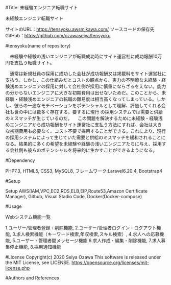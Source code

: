 #Title: 未経験エンジニア転職サイト

未経験エンジニア転職サイト 

サイトのURL：https://tensyoku.awsmikawa.com/ 
ソースコードの保存先 GitHub：https://github.com/ozawaseiya/tensyoku

#tensyoku(name of repository)

　未経験や経験の浅いエンジニアが転職成功時にサイト運営社に成功報酬10万円を支払う転職サイト。

　通常は新規社員の採用に成功した会社が成功報酬又は掲載料をサイト運営社に支払う。しかし、この仕組みだとコストの観点から、実力の不明瞭な未経験・経験浅めエンジニアの採用に対して会社側が採用に慎重にならざるをえない。能力の分からないエンジニアに大きな初期費用は出せないためだ。このことから、未経験・経験浅めエンジニアの転職の難易度は相当高くなってしまっている。しかし、彼らの一途なモチベーションをポテンシャルとして理解、評価してくれる会社も世の中には数多く存在する。要するに現行
の採用システムでは需要と供給のミスマッチが生じているのだ。
　この問題を解決するために未経験・経験浅めエンジニアから成功報酬をサイト運営社に支払う方法にすれば、会社は大きな初期費用も必要なく、コスト不要で採用することができる。これにより、現行の採用システムによって生じていた需要と供給のミスマッチを緩和されることになる。結果的に多くの希望を未経験や経験の浅いエンジニアたちに与え、採用する会社側も彼らのポテンシャルを将来的に生かすことができるようになる。

#Dependency

PHP7.3, HTML5, CSS3, MySQL8, フレームワーク:Laravel6.20.4, Bootstrap4

#Setup

Setup AWS(IAM,VPC,EC2,RDS,ELB,EIP,Route53,Amazon Certificate Manager), Github, Visual Stadio Code, Docker(Docker-compose)

#Usage

Webシステム機能一覧 

1.ユーザー/管理者登録・削除機能, 2.ユーザー/管理者ログイン・ログアウト機能, 3.求人検索機能（キーワード検索,年収検索,スキル検索）, 4.求人への応募機能, 5.ユーザー・管理者間メッセージ機能 6.求人作成・編集・削除機能, 7.求人募集停止機能, 8.採用通知機能

#License Copyright(c) 2020 Seiya Ozawa This software is released under the MIT License, see LICENSE. https://opensource.org/licenses/mit-license.php

#Authors and References